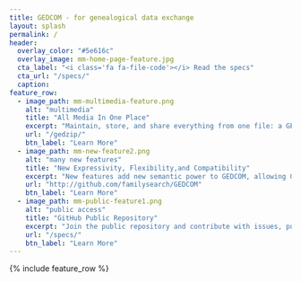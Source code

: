 ```yaml
---
title: GEDCOM - for genealogical data exchange
layout: splash
permalink: /
header:
  overlay_color: "#5e616c"
  overlay_image: mm-home-page-feature.jpg
  cta_label: "<i class='fa fa-file-code'></i> Read the specs"
  cta_url: "/specs/"
  caption:
feature_row:
  - image_path: mm-multimedia-feature.png
    alt: "multimedia"
    title: "All Media In One Place"
    excerpt: "Maintain, store, and share everything from one file: a GEDZip file."
    url: "/gedzip/"
    btn_label: "Learn More"
  - image_path: mm-new-feature2.png
    alt: "many new features"
    title: "New Expressivity, Flexibility,and Compatibility"
    excerpt: "New features add new semantic power to GEDCOM, allowing GEDCOM Version 7.0 to represent concepts Version 5.5 could not. Media can now link to the Internet as well as local files. Notes may now use a subset of HTML for basic rich-text markup. All dates now have date phrases, including date ranges and periods. Identifiers RIN, RFN, and AFN have been combined into a new EXID, which can now also be used to link to external databases and websites. All text payloads may contain line breaks. LANG payloads are now language tags. Many other positive changes can be reviewed in the ChangeLog in the main public repository."
    url: "http://github.com/familysearch/GEDCOM"
    btn_label: "Learn More"
  - image_path: mm-public-feature1.png
    alt: "public access"
    title: "GitHub Public Repository"
    excerpt: "Join the public repository and contribute with issues, pull requests, and comments. Copy, review, and use the published specification for programming whatever genealogical software you want."
    url: "/specs/"
    btn_label: "Learn More"
---
```


{% include feature_row %}


